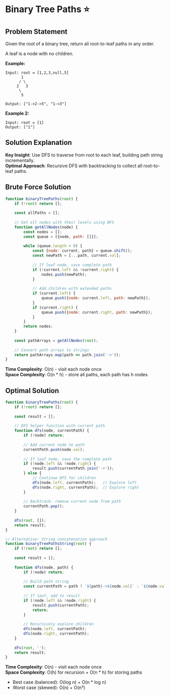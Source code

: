 # Binary Tree Paths ⭐

## Problem Statement

Given the root of a binary tree, return all root-to-leaf paths in any order.

A leaf is a node with no children.

**Example:**
```
Input: root = [1,2,3,null,5]
       1
      / \
     2   3
      \
       5

Output: ["1->2->5", "1->3"]
```

**Example 2:**
```
Input: root = [1]
Output: ["1"]
```

## Solution Explanation

**Key Insight**: Use DFS to traverse from root to each leaf, building path string incrementally.  
**Optimal Approach**: Recursive DFS with backtracking to collect all root-to-leaf paths.

## Brute Force Solution

```javascript
function binaryTreePaths(root) {
    if (!root) return [];
    
    const allPaths = [];
    
    // Get all nodes with their levels using BFS
    function getAllNodes(node) {
        const nodes = [];
        const queue = [{node, path: []}];
        
        while (queue.length > 0) {
            const {node: current, path} = queue.shift();
            const newPath = [...path, current.val];
            
            // If leaf node, save complete path
            if (!current.left && !current.right) {
                nodes.push(newPath);
            }
            
            // Add children with extended paths
            if (current.left) {
                queue.push({node: current.left, path: newPath});
            }
            if (current.right) {
                queue.push({node: current.right, path: newPath});
            }
        }
        return nodes;
    }
    
    const pathArrays = getAllNodes(root);
    
    // Convert path arrays to strings
    return pathArrays.map(path => path.join('->'));
}
```

**Time Complexity**: O(n) - visit each node once  
**Space Complexity**: O(n * h) - store all paths, each path has h nodes

## Optimal Solution

```javascript
function binaryTreePaths(root) {
    if (!root) return [];
    
    const result = [];
    
    // DFS helper function with current path
    function dfs(node, currentPath) {
        if (!node) return;
        
        // Add current node to path
        currentPath.push(node.val);
        
        // If leaf node, save the complete path
        if (!node.left && !node.right) {
            result.push(currentPath.join('->'));
        } else {
            // Continue DFS for children
            dfs(node.left, currentPath);   // Explore left
            dfs(node.right, currentPath);  // Explore right
        }
        
        // Backtrack: remove current node from path
        currentPath.pop();
    }
    
    dfs(root, []);
    return result;
}

// Alternative: String concatenation approach
function binaryTreePathsString(root) {
    if (!root) return [];
    
    const result = [];
    
    function dfs(node, path) {
        if (!node) return;
        
        // Build path string
        const currentPath = path ? `${path}->${node.val}` : `${node.val}`;
        
        // If leaf, add to result
        if (!node.left && !node.right) {
            result.push(currentPath);
            return;
        }
        
        // Recursively explore children
        dfs(node.left, currentPath);
        dfs(node.right, currentPath);
    }
    
    dfs(root, '');
    return result;
}
```

**Time Complexity**: O(n) - visit each node once  
**Space Complexity**: O(h) for recursion + O(n * h) for storing paths  
- Best case (balanced): O(log n) + O(n * log n)  
- Worst case (skewed): O(n) + O(n²) 